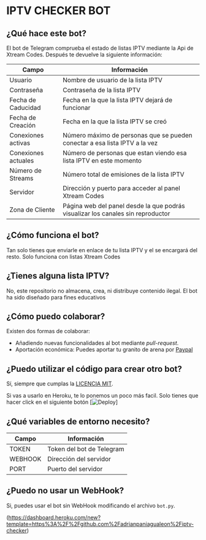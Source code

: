 # IPTV CHECKER BOT

## ¿Qué hace este bot?
El bot de Telegram comprueba el estado de listas IPTV mediante la Api de Xtream Codes. Después te devuelve la siguiente información:

|Campo|Información|
|----|-----|
|Usuario|Nombre de usuario de la lista IPTV|
|Contraseña|Contraseña de la lista IPTV|
|Fecha de Caducidad| Fecha en la que la lista IPTV dejará de funcionar|
|Fecha de Creación| Fecha en la que la lista IPTV se creó|
|Conexiones activas| Número máximo de personas que se pueden conectar a esa lista IPTV a la vez|
|Conexiones actuales| Número de personas que estan viendo esa lista IPTV en este momento|
|Número de Streams|Número total de emisiones de la lista IPTV|
|Servidor|Dirección y puerto para acceder al panel Xtream Codes|
|Zona de Cliente|Página web del panel desde la que podrás visualizar los canales sin reproductor|

## ¿Cómo funciona el bot?

Tan solo tienes que enviarle en enlace de tu lista IPTV y el se encargará del resto. Solo funciona con listas Xtream Codes


## ¿Tienes alguna lista IPTV?

No, este repositorio no almacena, crea, ni distribuye contenido ilegal. El bot ha sido diseñado para fines educativos 

## ¿Cómo puedo colaborar?
Existen dos formas de colaborar:
- Añadiendo nuevas funcionalidades al bot mediante _pull-request_. 
- Aportación económica: Puedes aportar tu granito de arena por [Paypal](https://paypal.me/panleoad)

## ¿Puedo utilizar el código para crear otro bot?
Sí, siempre que cumplas la [LICENCIA MIT](https://github.com/adrianpaniagualeon/iptv-checker/blob/main/LICENSE).

Si vas a usarlo en Heroku, te lo ponemos un poco más facil. Solo tienes que hacer click en el siguiente botón
[![Deploy](https://www.herokucdn.com/deploy/button.svg)]

## ¿Qué variables de entorno necesito?
|Campo|Información|
|----|-----|
|TOKEN | Token del bot de Telegram|
|WEBHOOK| Dirección del servidor|
|PORT|Puerto del servidor|

## ¿Puedo no usar un WebHook?
Si, puedes usar el bot sin WebHook modificando el archivo `bot.py`.


(https://dashboard.heroku.com/new?template=https%3A%2F%2Fgithub.com%2Fadrianpaniagualeon%2Fiptv-checker)
